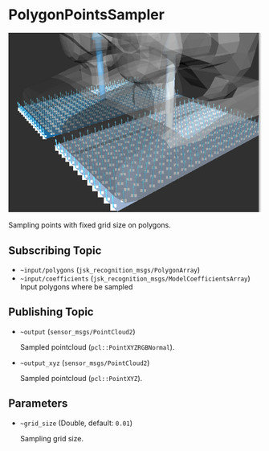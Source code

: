 # PolygonPointsSampler
![](images/polygon_points_sampler.png)

Sampling points with fixed grid size on polygons.

## Subscribing Topic
* `~input/polygons` (`jsk_recognition_msgs/PolygonArray`)
* `~input/coefficients` (`jsk_recognition_msgs/ModelCoefficientsArray`)
  Input polygons where be sampled

## Publishing Topic
* `~output` (`sensor_msgs/PointCloud2`)

  Sampled pointcloud (`pcl::PointXYZRGBNormal`).
* `~output_xyz` (`sensor_msgs/PointCloud2`)

  Sampled pointcloud (`pcl::PointXYZ`).

## Parameters
* `~grid_size` (Double, default: `0.01`)

  Sampling grid size.